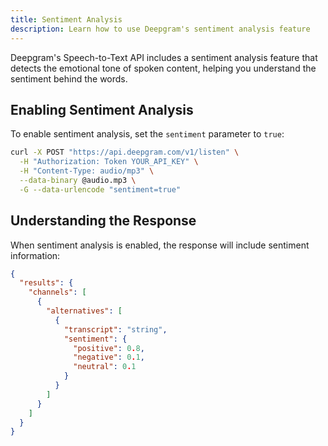 ```yaml
---
title: Sentiment Analysis
description: Learn how to use Deepgram's sentiment analysis feature
---
```


Deepgram's Speech-to-Text API includes a sentiment analysis feature that detects the emotional tone of spoken content, helping you understand the sentiment behind the words.

## Enabling Sentiment Analysis

To enable sentiment analysis, set the `sentiment` parameter to `true`:

```bash
curl -X POST "https://api.deepgram.com/v1/listen" \
  -H "Authorization: Token YOUR_API_KEY" \
  -H "Content-Type: audio/mp3" \
  --data-binary @audio.mp3 \
  -G --data-urlencode "sentiment=true"
```

## Understanding the Response

When sentiment analysis is enabled, the response will include sentiment information:

```json
{
  "results": {
    "channels": [
      {
        "alternatives": [
          {
            "transcript": "string",
            "sentiment": {
              "positive": 0.8,
              "negative": 0.1,
              "neutral": 0.1
            }
          }
        ]
      }
    ]
  }
}
```
